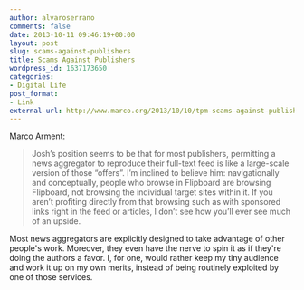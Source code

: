 ```yaml
---
author: alvaroserrano
comments: false
date: 2013-10-11 09:46:19+00:00
layout: post
slug: scams-against-publishers
title: Scams Against Publishers
wordpress_id: 1637173650
categories:
- Digital Life
post_format:
- Link
external-url: http://www.marco.org/2013/10/10/tpm-scams-against-publishers
---
```


Marco Arment:


<blockquote>Josh’s position seems to be that for most publishers, permitting a news aggregator to reproduce their full-text feed is like a large-scale version of those “offers”. I’m inclined to believe him: navigationally and conceptually, people who browse in Flipboard are browsing Flipboard, not browsing the individual target sites within it. If you aren’t profiting directly from that browsing such as with sponsored links right in the feed or articles, I don’t see how you’ll ever see much of an upside.</blockquote>



Most news aggregators are explicitly designed to take advantage of other people's work. Moreover, they even have the nerve to spin it as if they're doing the authors a favor. I, for one, would rather keep my tiny audience and work it up on my own merits, instead of being routinely exploited by one of those services.
